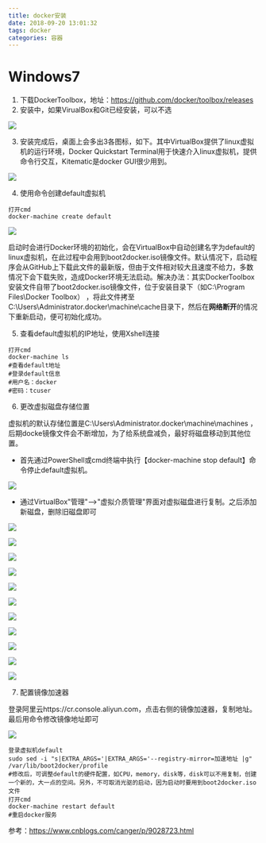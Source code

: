```yaml
---
title: docker安装
date: 2018-09-20 13:01:32
tags: docker
categories: 容器
---
```




# Windows7

1. 下载DockerToolbox，地址：https://github.com/docker/toolbox/releases
2. 安装中，如果VirualBox和Git已经安装，可以不选

![](\images\docker\docker1.jpg)

3. 安装完成后，桌面上会多出3各图标，如下。其中VirtualBox提供了linux虚拟机的运行环境，Docker Quickstart Terminal用于快速介入linux虚拟机，提供命令行交互，Kitematic是docker GUI很少用到。

![](\images\docker\docker2.jpg)

4. 使用命令创建default虚拟机

```shell
打开cmd
docker-machine create default
```

![](\images\docker\docker3.jpg)

启动时会进行Docker环境的初始化，会在VirtualBox中自动创建名字为default的linux虚拟机，在此过程中会用到boot2docker.iso镜像文件。默认情况下，启动程序会从GitHub上下载此文件的最新版，但由于文件相对较大且速度不给力，多数情况下会下载失败，造成Docker环境无法启动。解决办法：其实DockerToolbox安装文件自带了boot2docker.iso镜像文件，位于安装目录下（如C:\Program Files\Docker Toolbox） ，将此文件拷至C:\Users\Administrator\.docker\machine\cache目录下，然后在**网络断开**的情况下重新启动，便可初始化成功。

5. 查看default虚拟机的IP地址，使用Xshell连接

```shell
打开cmd
docker-machine ls
#查看default地址
#登录default信息
#用户名：docker
#密码：tcuser
```

6. 更改虚拟磁盘存储位置

虚拟机的默认存储位置是C:\Users\Administrator\.docker\machine\machines ，后期docke镜像文件会不断增加，为了给系统盘减负，最好将磁盘移动到其他位置。

* 首先通过PowerShell或cmd终端中执行【docker-machine stop default】命令停止default虚拟机。

![](\images\docker\docker4.jpg)

* 通过VirtualBox"管理"-->"虚拟介质管理"界面对虚拟磁盘进行复制。之后添加新磁盘，删除旧磁盘即可

![](\images\docker\docker5.jpg)

![](\images\docker\docker6.jpg)

![](\images\docker\docker7.jpg)

![](\images\docker\docker8.jpg)

![](\images\docker\docker9.jpg)

![](\images\docker\docker10.jpg)

![](\images\docker\docker11.jpg)

![](\images\docker\docker12.jpg)

![](\images\docker\docker13.jpg)

![](\images\docker\docker14.jpg)

![](\images\docker\docker15.jpg)

7. 配置镜像加速器

登录阿里云https://cr.console.aliyun.com，点击右侧的镜像加速器，复制地址。最后用命令修改镜像地址即可

![](\images\docker\docker16.jpg)

```shell
登录虚拟机default
sudo sed -i "s|EXTRA_ARGS='|EXTRA_ARGS='--registry-mirror=加速地址 |g" /var/lib/boot2docker/profile
#修改后，可调整default的硬件配置，如CPU，memory，disk等，disk可以不用复制，创建一个新的，大一点的空间。另外，不可取消光驱的启动，因为启动时要用到boot2docker.iso文件
打开cmd
docker-machine restart default
#重启docker服务
```

参考：https://www.cnblogs.com/canger/p/9028723.html

















